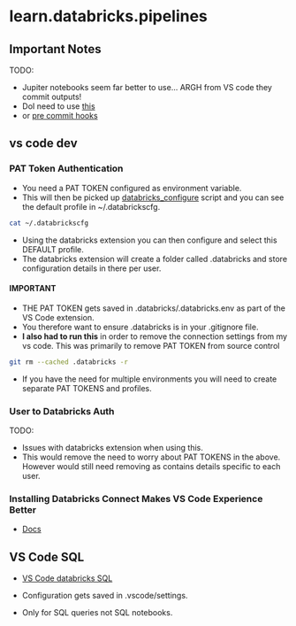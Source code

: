 # learn.databricks.pipelines

## Important Notes

TODO: 

- Jupiter notebooks seem far better to use... ARGH from VS code they commit outputs!
- DoI need to use [this](https://gist.github.com/33eyes/431e3d432f73371509d176d0dfb95b6e)
- or [pre commit hooks](https://stackoverflow.com/questions/60711665/how-to-prevent-git-from-commiting-jupyter-notebook-results)

## vs code dev

### PAT Token Authentication

- You need a PAT TOKEN configured as environment variable.
- This will then be picked up [databricks_configure](./cde/databricks_configure.sh) script and you can see the default profile in ~/.databrickscfg.

```bash
cat ~/.databrickscfg
```

- Using the databricks extension you can then configure and select this DEFAULT profile.
- The databricks extension will create a folder called .databricks and store configuration details in there per user.

#### IMPORTANT

- THE PAT TOKEN gets saved in .databricks/.databricks.env as part of the VS Code extension.
- You therefore want to ensure .databricks is in your .gitignore file.
- **I also had to run this** in order to remove the connection settings from my vs code. This was primarily to remove PAT TOKEN from source control

```bash
git rm --cached .databricks -r
```

- If you have the need for multiple environments you will need to create separate PAT TOKENS and profiles.

### User to Databricks Auth

TODO:
- Issues with databricks extension when using this.
- This would remove the need to worry about PAT TOKENS in the above. However would still need removing as contains details specific to each user.

### Installing Databricks Connect Makes VS Code Experience Better

- [Docs](https://docs.databricks.com/en/dev-tools/vscode-ext/dev-tasks/databricks-connect.html)


## VS Code SQL

- [VS Code databricks SQL](https://marketplace.visualstudio.com/items?itemName=databricks.sqltools-databricks-driver)

- Configuration gets saved in .vscode/settings.
- Only for SQL queries not SQL notebooks.
